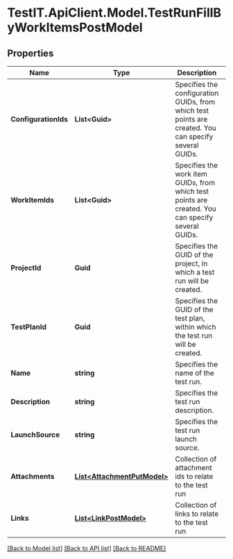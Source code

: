 # TestIT.ApiClient.Model.TestRunFillByWorkItemsPostModel

## Properties

Name | Type | Description | Notes
------------ | ------------- | ------------- | -------------
**ConfigurationIds** | **List&lt;Guid&gt;** | Specifies the configuration GUIDs, from which test points are created. You can specify several GUIDs. | 
**WorkItemIds** | **List&lt;Guid&gt;** | Specifies the work item GUIDs, from which test points are created. You can specify several GUIDs. | 
**ProjectId** | **Guid** | Specifies the GUID of the project, in which a test run will be created. | 
**TestPlanId** | **Guid** | Specifies the GUID of the test plan, within which the test run will be created. | 
**Name** | **string** | Specifies the name of the test run. | [optional] 
**Description** | **string** | Specifies the test run description. | [optional] 
**LaunchSource** | **string** | Specifies the test run launch source. | [optional] 
**Attachments** | [**List&lt;AttachmentPutModel&gt;**](AttachmentPutModel.md) | Collection of attachment ids to relate to the test run | [optional] 
**Links** | [**List&lt;LinkPostModel&gt;**](LinkPostModel.md) | Collection of links to relate to the test run | [optional] 

[[Back to Model list]](../README.md#documentation-for-models) [[Back to API list]](../README.md#documentation-for-api-endpoints) [[Back to README]](../README.md)


